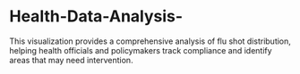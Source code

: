 # Health-Data-Analysis-
This visualization provides a comprehensive analysis of flu shot distribution, helping health officials and policymakers track compliance and identify areas that may need intervention.
